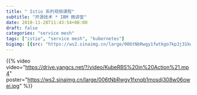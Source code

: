 ```yaml
---
title: " Istio 系列视频课程"
subtitle: "开源技术 * IBM 微讲堂"
date: 2018-11-28T11:43:54+08:00
draft: false
categories: "service mesh"
tags: ["istio", "service mesh", "kubernetes"]
bigimg: [{src: "https://ws2.sinaimg.cn/large/006tNbRwgy1fwtkgo7kp3j31kw0d0750.jpg"}]
---
```


<!--more-->

{{% video video="https://drive.yangcs.net/?/video/KubeRBS%20in%20Action%21.mp4" poster="https://ws2.sinaimg.cn/large/006tNbRwgy1fxnqb1mosdj308w06owei.jpg" %}}
